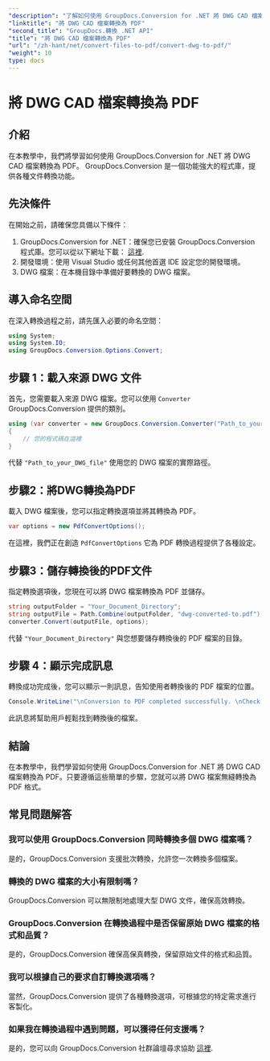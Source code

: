 ```yaml
---
"description": "了解如何使用 GroupDocs.Conversion for .NET 將 DWG CAD 檔案無縫轉換為 PDF。按照我們的逐步教程，有效率地完成轉換。"
"linktitle": "將 DWG CAD 檔案轉換為 PDF"
"second_title": "GroupDocs.轉換 .NET API"
"title": "將 DWG CAD 檔案轉換為 PDF"
"url": "/zh-hant/net/convert-files-to-pdf/convert-dwg-to-pdf/"
"weight": 10
type: docs
---
```

# 將 DWG CAD 檔案轉換為 PDF

## 介紹
在本教學中，我們將學習如何使用 GroupDocs.Conversion for .NET 將 DWG CAD 檔案轉換為 PDF。 GroupDocs.Conversion 是一個功能強大的程式庫，提供各種文件轉換功能。
## 先決條件
在開始之前，請確保您具備以下條件：
1. GroupDocs.Conversion for .NET：確保您已安裝 GroupDocs.Conversion 程式庫。您可以從以下網址下載： [這裡](https://releases。groupdocs.com/conversion/net/).
2. 開發環境：使用 Visual Studio 或任何其他首選 IDE 設定您的開發環境。
3. DWG 檔案：在本機目錄中準備好要轉換的 DWG 檔案。

## 導入命名空間
在深入轉換過程之前，請先匯入必要的命名空間：
```csharp
using System;
using System.IO;
using GroupDocs.Conversion.Options.Convert;
```
## 步驟 1：載入來源 DWG 文件
首先，您需要載入來源 DWG 檔案。您可以使用 `Converter` GroupDocs.Conversion 提供的類別。 
```csharp
using (var converter = new GroupDocs.Conversion.Converter("Path_to_your_DWG_file"))
{
    // 您的程式碼在這裡
}
```
代替 `"Path_to_your_DWG_file"` 使用您的 DWG 檔案的實際路徑。
## 步驟2：將DWG轉換為PDF
載入 DWG 檔案後，您可以指定轉換選項並將其轉換為 PDF。 
```csharp
var options = new PdfConvertOptions();
```
在這裡，我們正在創造 `PdfConvertOptions` 它為 PDF 轉換過程提供了各種設定。
## 步驟3：儲存轉換後的PDF文件
指定轉換選項後，您現在可以將 DWG 檔案轉換為 PDF 並儲存。
```csharp
string outputFolder = "Your_Document_Directory";
string outputFile = Path.Combine(outputFolder, "dwg-converted-to.pdf");
converter.Convert(outputFile, options);
```
代替 `"Your_Document_Directory"` 與您想要儲存轉換後的 PDF 檔案的目錄。
## 步驟 4：顯示完成訊息
轉換成功完成後，您可以顯示一則訊息，告知使用者轉換後的 PDF 檔案的位置。
```csharp
Console.WriteLine("\nConversion to PDF completed successfully. \nCheck output in {0}", outputFolder);
```
此訊息將幫助用戶輕鬆找到轉換後的檔案。

## 結論
在本教學中，我們學習如何使用 GroupDocs.Conversion for .NET 將 DWG CAD 檔案轉換為 PDF。只要遵循這些簡單的步驟，您就可以將 DWG 檔案無縫轉換為 PDF 格式。
## 常見問題解答
### 我可以使用 GroupDocs.Conversion 同時轉換多個 DWG 檔案嗎？
是的，GroupDocs.Conversion 支援批次轉換，允許您一次轉換多個檔案。
### 轉換的 DWG 檔案的大小有限制嗎？
GroupDocs.Conversion 可以無限制地處理大型 DWG 文件，確保高效轉換。
### GroupDocs.Conversion 在轉換過程中是否保留原始 DWG 檔案的格式和品質？
是的，GroupDocs.Conversion 確保高保真轉換，保留原始文件的格式和品質。
### 我可以根據自己的要求自訂轉換選項嗎？
當然，GroupDocs.Conversion 提供了各種轉換選項，可根據您的特定需求進行客製化。
### 如果我在轉換過程中遇到問題，可以獲得任何支援嗎？
是的，您可以向 GroupDocs.Conversion 社群論壇尋求協助 [這裡](https://forum。groupdocs.com/c/conversion/11).
